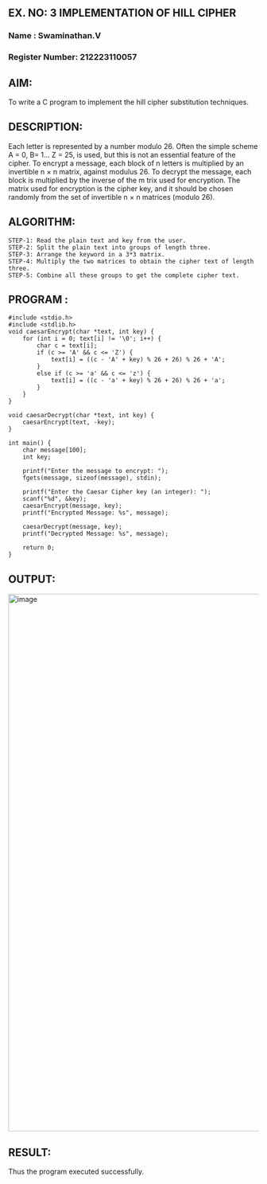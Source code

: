 ## EX. NO: 3  IMPLEMENTATION OF HILL CIPHER

### Name           : Swaminathan.V
### Register Number: 212223110057

## AIM:
  To write a C program to implement the hill cipher substitution techniques.

## DESCRIPTION:

Each letter is represented by a number modulo 26. 
Often the simple scheme A = 0, B= 1... Z = 25, is used, but this is not an essential feature of the cipher. 
To encrypt a message, each block of n letters is  multiplied by an invertible n × n matrix, against modulus 26. 
To decrypt the message, each block is multiplied by the inverse of the m trix used for encryption. 
The matrix used for encryption is the cipher key, and it should be chosen
 randomly from the set of invertible n × n matrices (modulo 26).


## ALGORITHM:
```
STEP-1: Read the plain text and key from the user. 
STEP-2: Split the plain text into groups of length three.
STEP-3: Arrange the keyword in a 3*3 matrix.
STEP-4: Multiply the two matrices to obtain the cipher text of length three.
STEP-5: Combine all these groups to get the complete cipher text.
```

## PROGRAM :
```
#include <stdio.h>
#include <stdlib.h>
void caesarEncrypt(char *text, int key) {
    for (int i = 0; text[i] != '\0'; i++) {
        char c = text[i];
        if (c >= 'A' && c <= 'Z') {
            text[i] = ((c - 'A' + key) % 26 + 26) % 26 + 'A';
        }
        else if (c >= 'a' && c <= 'z') {
            text[i] = ((c - 'a' + key) % 26 + 26) % 26 + 'a';
        }
    }
}

void caesarDecrypt(char *text, int key) {
    caesarEncrypt(text, -key);
}

int main() {
    char message[100];
    int key;

    printf("Enter the message to encrypt: ");
    fgets(message, sizeof(message), stdin);

    printf("Enter the Caesar Cipher key (an integer): ");
    scanf("%d", &key); 
    caesarEncrypt(message, key);
    printf("Encrypted Message: %s", message);

    caesarDecrypt(message, key);
    printf("Decrypted Message: %s", message);

    return 0;
}

```
## OUTPUT:
<img width="1920" height="1080" alt="image" src="https://github.com/user-attachments/assets/22b8e695-cc03-4ab8-82cf-99c304548db2" />


## RESULT:
Thus the program executed successfully.

